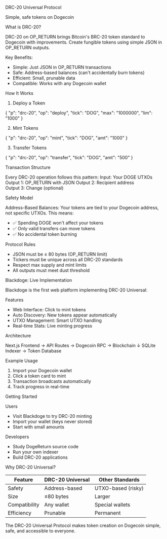 DRC-20 Universal Protocol

  Simple, safe tokens on Dogecoin

  What is DRC-20?

  DRC-20 on OP_RETURN brings Bitcoin's BRC-20 token standard to Dogecoin with improvements. Create fungible tokens using
  simple JSON in OP_RETURN outputs.

  Key Benefits:
  - Simple: Just JSON in OP_RETURN transactions
  - Safe: Address-based balances (can't accidentally burn tokens)
  - Efficient: Small, prunable data
  - Compatible: Works with any Dogecoin wallet

  How It Works

  1. Deploy a Token

  {
    "p": "drc-20",
    "op": "deploy",
    "tick": "DOG",
    "max": "1000000",
    "lim": "1000"
  }

  2. Mint Tokens

  {
    "p": "drc-20",
    "op": "mint",
    "tick": "DOG",
    "amt": "1000"
  }

  3. Transfer Tokens

  {
    "p": "drc-20",
    "op": "transfer",
    "tick": "DOG",
    "amt": "500"
  }

  Transaction Structure

  Every DRC-20 operation follows this pattern:
  Input:    Your DOGE UTXOs
  Output 1: OP_RETURN with JSON
  Output 2: Recipient address  
  Output 3: Change (optional)

  Safety Model

  Address-Based Balances: Your tokens are tied to your Dogecoin address, not specific UTXOs. This means:
  - ✅ Spending DOGE won't affect your tokens
  - ✅ Only valid transfers can move tokens
  - ✅ No accidental token burning

  Protocol Rules

  - JSON must be ≤ 80 bytes (OP_RETURN limit)
  - Tickers must be unique across all DRC-20 standards
  - Respect max supply and mint limits
  - All outputs must meet dust threshold

  Blackdoge: Live Implementation

  Blackdoge is the first web platform implementing DRC-20 Universal:

  Features

  - Web Interface: Click to mint tokens
  - Auto Discovery: New tokens appear automatically
  - UTXO Management: Smart UTXO handling
  - Real-time Stats: Live minting progress

  Architecture

  Next.js Frontend → API Routes → Dogecoin RPC → Blockchain
                        ↓
                SQLite Indexer → Token Database

  Example Usage

  1. Import your Dogecoin wallet
  2. Click a token card to mint
  3. Transaction broadcasts automatically
  4. Track progress in real-time

  Getting Started

  Users

  - Visit Blackdoge to try DRC-20 minting
  - Import your wallet (keys never stored)
  - Start with small amounts

  Developers

  - Study DogeReturn source code
  - Run your own indexer
  - Build DRC-20 applications


  Why DRC-20 Universal?

  | Feature       | DRC-20 Universal | Other Standards    |
  |---------------|------------------|--------------------|
  | Safety        | Address-based    | UTXO-based (risky) |
  | Size          | ≤80 bytes        | Larger             |
  | Compatibility | Any wallet       | Special wallets    |
  | Efficiency    | Prunable         | Permanent          |

  The DRC-20 Universal Protocol makes token creation on Dogecoin simple, safe, and accessible to everyone.

